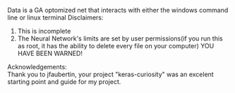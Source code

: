 Data is a GA optomized net that interacts with either the windows command line or linux terminal
Disclaimers:
1. This is incomplete
2. The Neural Network's limits are set by user permissions(if you run this as root, it has the ability to delete every file on your computer)
YOU HAVE BEEN WARNED!

Acknowledgements:<br />
Thank you to jfaubertin, your project "keras-curiosity" was an excelent starting point and guide for my project.
